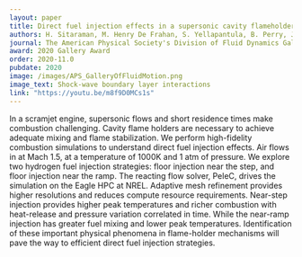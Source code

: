 ```yaml
---
layout: paper
title: Direct fuel injection effects in a supersonic cavity flameholder
authors: H. Sitaraman, M. Henry De Frahan, S. Yellapantula, B. Perry, J. Rood, R. Grout, M. Day, N. Brunhart-Lupo, R. Binyahib, K. Gruchalla.
journal: The American Physical Society's Division of Fluid Dynamics Gallery of Fluid Motion
award: 2020 Gallery Award
order: 2020-11.0
pubdate: 2020
image: /images/APS_GalleryOfFluidMotion.png
image_text: Shock-wave boundary layer interactions
link: "https://youtu.be/m8f9D0MCs1s"
---
```

In a scramjet engine, supersonic flows and short residence times make combustion challenging. Cavity flame holders are necessary to achieve adequate mixing and flame stabilization. We perform high-fidelity combustion simulations to understand direct fuel injection effects. Air flows in at Mach 1.5, at a temperature of 1000K and 1 atm of pressure. We explore two hydrogen fuel injection strategies: floor injection near the step, and floor injection near the ramp. The reacting flow solver, PeleC, drives the simulation on the Eagle HPC at NREL. Adaptive mesh refinement provides higher resolutions and reduces compute resource requirements. Near-step injection provides higher peak temperatures and richer combustion with heat-release and pressure variation correlated in time. While the near-ramp injection has greater fuel mixing and lower peak temperatures. Identification of these important physical phenomena in flame-holder mechanisms will pave the way to efficient direct fuel injection strategies. 
